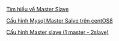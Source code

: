 [Tìm hiểu về Master Slave](docs/Master_slave.md)

[Cấu hình Mysql Master Salve trên centOS8](docs/Cau_hinh_master_slave_on_centos8.md)

[Cấu hình Master slave (1 master - 2slave)](docs/Cau_hinh_1master_2slave.md)
